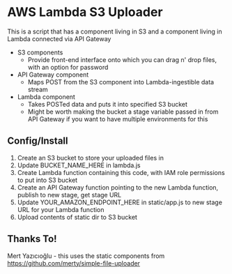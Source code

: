 # AWS Lambda S3 Uploader

This is a script that has a component living in S3 and a component living in Lambda connected via API Gateway

+ S3 components 
  - Provide front-end interface onto which you can drag n' drop files, with an option for password
+ API Gateway component
  - Maps POST from the S3 component into Lambda-ingestible data stream
+ Lambda component
  - Takes POSTed data and puts it into specified S3 bucket
  - Might be worth making the bucket a stage variable passed in from API Gateway if you want to have multiple environments for this

## Config/Install

1. Create an S3 bucket to store your uploaded files in
2. Update BUCKET_NAME_HERE in lambda.js
3. Create Lambda function containing this code, with IAM role permissions to put into S3 bucket
4. Create an API Gateway function pointing to the new Lambda function, publish to new stage, get stage URL
5. Update YOUR_AMAZON_ENDPOINT_HERE in static/app.js to new stage URL for your Lambda function
6. Upload contents of static dir to S3 bucket

## Thanks To!

Mert Yazıcıoğlu - this uses the static components from https://github.com/merty/simple-file-uploader
